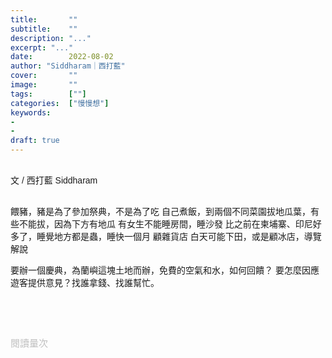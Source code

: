 ```yaml
---
title:       ""
subtitle:    ""
description: "..."
excerpt: "..."
date:        2022-08-02
author: "Siddharam｜西打藍"
cover:       ""
image:       ""
tags:        [""]
categories:  ["慢慢想"]
keywords:
- 
- 
draft: true
---
```


<article style="font-family: 'Noto Sans TC', '微軟正黑體', sans-serif; font-weight: 300;">

<br>文 / 西打藍 Siddharam<br><br>

餵豬，豬是為了參加祭典，不是為了吃
自己煮飯，到兩個不同菜園拔地瓜葉，有些不能拔，因為下方有地瓜
有女生不能睡房間，睡沙發
比之前在柬埔寨、印尼好多了，睡覺地方都是蟲，睡快一個月
顧雜貨店
白天可能下田，或是顧冰店，導覽解說

要辦一個慶典，為蘭嶼這塊土地而辦，免費的空氣和水，如何回饋？
要怎麼因應遊客提供意見？找誰拿錢、找誰幫忙。




<br><br><br>

</article>

<div style="color: #bfbfbf; font-size: 15px;" id="busuanzi_container_page_pv">
  閱讀量<span id="busuanzi_value_page_pv"></span>次
</div>

<script src="../../js/post.js"></script>




